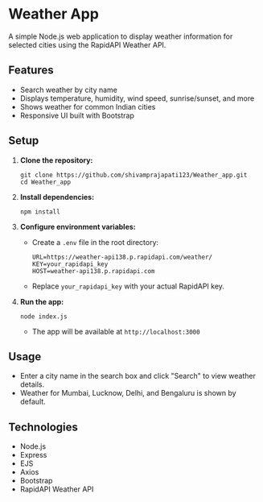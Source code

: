 # Weather App

A simple Node.js web application to display weather information for selected cities using the RapidAPI Weather API.

## Features

- Search weather by city name
- Displays temperature, humidity, wind speed, sunrise/sunset, and more
- Shows weather for common Indian cities
- Responsive UI built with Bootstrap

## Setup

1. **Clone the repository:**
   ```
   git clone https://github.com/shivamprajapati123/Weather_app.git
   cd Weather_app
   ```

2. **Install dependencies:**
   ```
   npm install
   ```

3. **Configure environment variables:**
   - Create a `.env` file in the root directory:
     ```
     URL=https://weather-api138.p.rapidapi.com/weather/
     KEY=your_rapidapi_key
     HOST=weather-api138.p.rapidapi.com
     ```
   - Replace `your_rapidapi_key` with your actual RapidAPI key.

4. **Run the app:**
   ```
   node index.js
   ```
   - The app will be available at `http://localhost:3000`

## Usage

- Enter a city name in the search box and click "Search" to view weather details.
- Weather for Mumbai, Lucknow, Delhi, and Bengaluru is shown by default.

## Technologies

- Node.js
- Express
- EJS
- Axios
- Bootstrap
- RapidAPI Weather API

##
